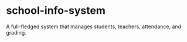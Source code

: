 # school-info-system
A full-fledged system that manages students, teachers, attendance, and grading.
